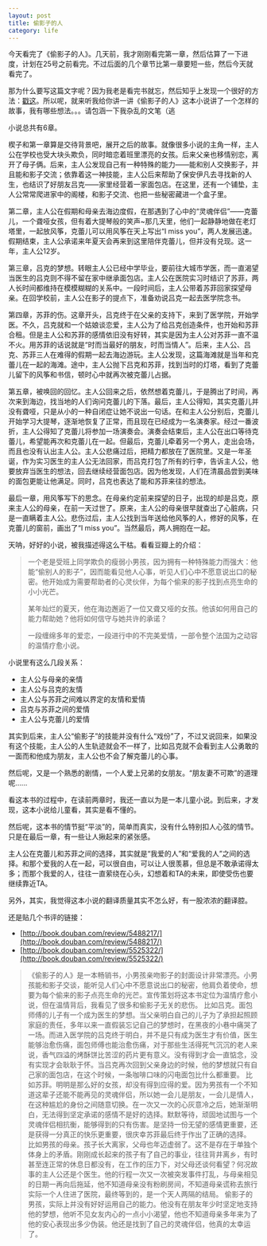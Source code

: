 ```yaml
---
layout: post
title: 偷影子的人
category: life
---
```


今天看完了《偷影子的人》。几天前，我才刚刚看完第一章，然后估算了一下进度，计划在25号之前看完。不过后面的几个章节比第一章要短一些，然后今天就看完了。

那为什么要写这篇文字呢？因为我老是看完书就忘，然后知乎上发现一个很好的方法：[戳这](http://zhihu.com/question/26595040/answer/33337798)。所以呢，就来听我给你讲一讲《偷影子的人》这本小说讲了一个怎样的故事，我有哪些想法。。。请包涵一下我杂乱的文笔（逃

小说总共有6章。

楔子和第一章算是交待背景吧，展开之后的故事。就像很多小说的主角一样，主人公在学校也受大块头欺负，同时暗恋着班里漂亮的女孩。后来父亲也移情别恋，离开了母子俩。后来，主人公发现自己有一种特殊的能力——能和别人交换影子，并且能和影子交流；依靠着这一神技能，主人公后来帮助了保安伊凡去寻找新的人生，也结识了好朋友吕克——家里经营着一家面包店。在这里，还有一个铺垫，主人公常常爬进家中的阁楼，和影子交流、也把一些秘密藏进一个盒子里。

第二章，主人公在假期和母亲去海边度假，在那遇到了心中的“灵魂伴侣”——克蕾儿，一个聋哑女孩，但有着大提琴般的笑声~那几天里，他们一起静静地做在老灯塔里，一起放风筝，克蕾儿可以用风筝在天上写出“I miss you”，两人发展迅速。假期结束，主人公承诺来年夏天会再来到这里陪伴克蕾儿，但并没有兑现。这一年，主人公12岁。

第三章，吕克的梦想。转眼主人公已经中学毕业，要前往大城市学医，而一直渴望当医生的吕克则不得不留在家中继承面包店。主人公在医院实习时结识了苏菲，两人长时间都维持在模模糊糊的关系中。一段时间后，主人公带着苏菲回家探望母亲。在回学校前，主人公在影子的提点下，准备劝说吕克一起去医学院念书。

第四章，苏菲的伤。这章开头，吕克终于在父亲的支持下，来到了医学院，开始学医。不久，吕克就和一个姑娘谈恋爱，主人公为了给吕克创造条件，也开始和苏菲合租。但是主人公和苏菲的感情依旧没有好转，其实是因为主人公对苏菲一直不温不火。用苏菲的话说就是“时而当最好的朋友，时而当情人”。后来，主人公、吕克、苏菲三人在难得的假期一起去海边游玩。主人公发现，这篇海滩就是当年和克蕾儿在一起的海滩。途中，主人公抛下吕克和苏菲，找到当时的灯塔，看到了克蕾儿留下的风筝和书信，顿时心中就再次被克蕾儿占据。

第五章，被唤回的回忆。主人公回来之后，依然想着克蕾儿，于是腾出了时间，再次来到海边，找当地的人们询问克蕾儿的下落。最后，主人公得知，其实克蕾儿并没有聋哑，只是从小的一种自闭症让她不说出一句话。在和主人公分别后，克蕾儿开始学习大提琴，逐渐地恢复了正常，而且现在已经成为一名演奏家。经过一番波折，主人公得知了克蕾儿将参加一场演奏会。演奏会结束后，主人公在出口等待克蕾儿，希望能再次和克蕾儿在一起。但最后，克蕾儿牵着另一个男人，走出会场，而且也没有认出主人公。主人公悲痛过后，把精力都放在了医院里。又是一年圣诞，作为实习医生的主人公无法回家，而吕克打包了所有的行李，告诉主人公，他要放弃当医生的想法，回去继续经营面包店。因为他发现，人们在清晨品尝到美味的面包更能让他满足。同时，吕克也表达了能和苏菲来往的想法。

最后一章，用风筝写下的思念。在母亲约定前来探望的日子，出现的却是吕克，原来主人公的母亲，在前一天过世了。原来，主人公的母亲很早就查出了心脏病，只是一直瞒着主人公。悲伤过后，主人公找到当年送给他风筝的人，修好的风筝，在克蕾儿的窗前，画出了“I miss you”。当然最后，两人拥抱在一起。

天呐，好好的小说，被我描述得这么干枯。看看豆瓣上的介绍：

> 一个老是受班上同学欺负的瘦弱小男孩，因为拥有一种特殊能力而强大：他能“偷别人的影子”，因而能看见他人心事，听见人们心中不愿意说出口的秘密。他开始成为需要帮助者的心灵伙伴，为每个偷来的影子找到点亮生命的小小光芒。
> 
> 某年灿烂的夏天，他在海边邂逅了一位又聋又哑的女孩。他该如何用自己的能力帮助她？他将如何信守与她共许的承诺？
> 
> 一段缠绵多年的爱恋，一段进行中的不完美爱情，一部令整个法国为之动容的温情疗愈小说。

小说里有这么几段关系：

- 主人公与母亲的亲情
- 主人公与吕克的友情
- 主人公与苏菲之间难以界定的友情和爱情
- 吕克与苏菲之间的爱情
- 主人公与克蕾儿的爱情

其实到后来，主人公“偷影子”的技能并没有什么“戏份”了，不过又说回来，如果没有这个技能，主人公的人生轨迹就会不一样了，比如吕克就不会看到主人公勇敢的一面而和他成为朋友，主人公也不会了解克蕾儿的心事。

然后呢，又是一个熟悉的剧情，一个人爱上兄弟的女朋友。“朋友妻不可欺”的道理呢……

看这本书的过程中，在读前两章时，我还一直以为是一本儿童小说。到后来，才发现，这本小说给儿童看，其实是看不懂的。

然后呢，这本书的情节挺“平淡”的，简单而真实，没有什么特别扣人心弦的情节。只是在最后一章，有一些让人揪起来的紧张感。

主人公在克蕾儿和苏菲之间的选择，其实就是“我爱的人”和“爱我的人”之间的选择。和那个爱我的人在一起，可以很自由，可以让人很羡慕，但总是不敢承诺得太多；而那个我爱的人，往往一直萦绕在心头，幻想着和TA的未来，即使受伤也要继续靠近TA。

另外，其实，我觉得这本小说的翻译质量其实不怎么好，有一股浓浓的翻译腔。

还是贴几个书评的链接：

- [http://book.douban.com/review/5488217/](http://book.douban.com/review/5488217/)
- [http://book.douban.com/review/5525322/](http://book.douban.com/review/5525322/)

> 《偷影子的人》是一本畅销书，小男孩亲吻影子的封面设计非常漂亮。小男孩能和影子交谈，能听见人们心中不愿意说出口的秘密，他肩负着使命，想要为每个偷来的影子点亮生命的光芒。宣传策划将这本书定位为温情疗愈小说，但在温情背后，我看见了很多和偷影子无关的悲伤。 比如吕克。面包师傅的儿子有一个成为医生的梦想。当父亲明白自己的儿子为了承担起照顾家庭的责任，多年以来一直假装忘记自己的梦想时，在黑夜的小巷中痛哭了一场。而进入医学院的吕克终于明白，并不是只有成为医生才有价值，医生能够治愈伤痛，面包师傅也能治愈伤痛，对于那些生活得死气沉沉的老人来说，香气四溢的烤酥饼比苦涩的药片更有意义。没有得到才会一直惦念，没有实现才会耿耿于怀。当吕克再次回到父亲身边的时候，他的梦想就只有自己家的面包店，在这个时候，一条咖啡口味的闪电面包比什么都重要。 比如苏菲。明明是那么好的女孩，却没有得到应得的爱。因为男孩有一个不知道这辈子还能不能再见的灵魂伴侣，所以她一会儿是朋友，一会儿是情人，在这种尴尬的身份之间随意切换。在一次又一次的心灰意冷之后，她渐渐明白，无法得到坚定承诺的感情不是好的选择。默默等待，顽固地试图与一个灵魂伴侣相抗衡，能够得到的只有伤害。是坚持一份无望的感情更重要，还是获得一分真正的快乐更重要，很庆幸苏菲最后终于作出了正确的选择。 比如男孩的母亲。孩子长大离家，父母也年迈虚弱了。这不是存在于单独个体身上的矛盾。刚刚成长起来的孩子有了自己的事业，往往背井离乡，有时甚至连正常的休息日都没有，在工作的压力下，对父母还谈何看望？何况故事的主人公还是个医生。他的行程一次又一次被突发事件打乱，与母亲相见的日期一再向后拖延，他不知道母亲没有粉刷房间，不知道母亲谎称去旅行实际一个人住进了医院，最终等到的，是一个天人两隔的结局。 偷影子的男孩，实际上并没有好好运用自己的能力。他没有在朋友年少时坚定地支持他的梦想，他听不见女友内心的一点小小渴望，他也不知道母亲多年来为了他的安心表现出多少伪装。他还是找到了自己的灵魂伴侣，他真的太幸运了。

